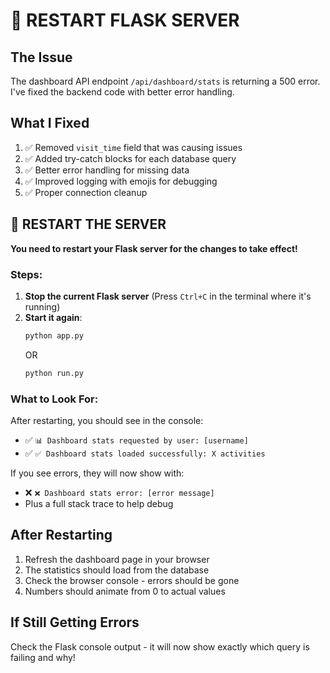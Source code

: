 # 🔄 RESTART FLASK SERVER

## The Issue
The dashboard API endpoint `/api/dashboard/stats` is returning a 500 error. I've fixed the backend code with better error handling.

## What I Fixed
1. ✅ Removed `visit_time` field that was causing issues
2. ✅ Added try-catch blocks for each database query
3. ✅ Better error handling for missing data
4. ✅ Improved logging with emojis for debugging
5. ✅ Proper connection cleanup

## 🚀 RESTART THE SERVER

**You need to restart your Flask server for the changes to take effect!**

### Steps:
1. **Stop the current Flask server** (Press `Ctrl+C` in the terminal where it's running)
2. **Start it again**:
   ```bash
   python app.py
   ```
   OR
   ```bash
   python run.py
   ```

### What to Look For:
After restarting, you should see in the console:
- ✅ `📊 Dashboard stats requested by user: [username]`
- ✅ `✅ Dashboard stats loaded successfully: X activities`

If you see errors, they will now show with:
- ❌ `❌ Dashboard stats error: [error message]`
- Plus a full stack trace to help debug

## After Restarting
1. Refresh the dashboard page in your browser
2. The statistics should load from the database
3. Check the browser console - errors should be gone
4. Numbers should animate from 0 to actual values

## If Still Getting Errors
Check the Flask console output - it will now show exactly which query is failing and why!
